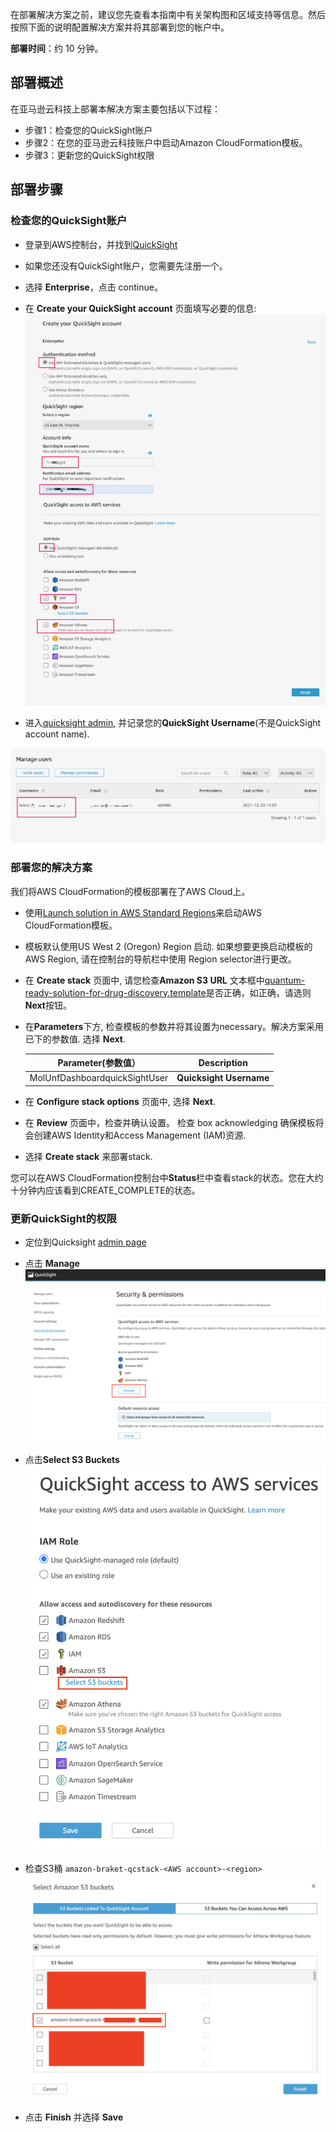 在部署解决方案之前，建议您先查看本指南中有关架构图和区域支持等信息。然后按照下面的说明配置解决方案并将其部署到您的帐户中。

**部署时间**：约 10 分钟。


## 部署概述
在亚马逊云科技上部署本解决方案主要包括以下过程：

- 步骤1：检查您的QuickSight账户
- 步骤2：在您的亚马逊云科技账户中启动Amazon CloudFormation模板。
- 步骤3：更新您的QuickSight权限

## 部署步骤

### 检查您的QuickSight账户

* 登录到AWS控制台，并找到[QuickSight](https://quicksight.aws.amazon.com/)

* 如果您还没有QuickSight账户，您需要先注册一个。

* 选择 **Enterprise**，点击 continue。

* 在 **Create your QuickSight account** 页面填写必要的信息:
![Fill information for quicksight](./images/create_quicksight.png)

* 进入[quicksight admin](https://us-east-1.quicksight.aws.amazon.com/sn/admin), 并记录您的**QuickSight Username**(不是QuickSight account name).

![quicksight username](./images/quicksight_username.png)
### 部署您的解决方案

我们将AWS CloudFormation的模板部署在了AWS Cloud上。

* 使用[Launch solution in AWS Standard Regions](https://console.aws.amazon.com/cloudformation/home?region=us-west-2#/stacks/new?stackName=qrsdd-stack)来启动AWS CloudFormation模板。
 
* 模板默认使用US West 2 (Oregon) Region 启动. 如果想要更换启动模板的 AWS Region, 请在控制台的导航栏中使用 Region selector进行更改。

* 在 **Create stack** 页面中, 请您检查**Amazon S3 URL** 文本框中[quantum-ready-solution-for-drug-discovery.template](template.md)是否正确，如正确，请选则**Next**按钮。

* 在**Parameters**下方, 检查模板的参数并将其设置为necessary。解决方案采用已下的参数值. 选择 **Next**.

    | Parameter(参数值）   |                                                         Description                                                      |
    |:-------------------:|:----:|
    | MolUnfDashboardquickSightUser | **Quicksight Username** |
    

* 在 **Configure stack options** 页面中, 选择 **Next**.
   
* 在 **Review** 页面中，检查并确认设置。 检查 box acknowledging 确保模板将会创建AWS Identity和Access Management (IAM)资源.

* 选择 **Create stack** 来部署stack.

您可以在AWS CloudFormation控制台中**Status**栏中查看stack的状态。您在大约十分钟内应该看到CREATE_COMPLETE的状态。


### 更新QuickSight的权限

* 定位到Quicksight [admin page](https://us-east-1.quicksight.aws.amazon.com/sn/admin#aws)

* 点击 **Manage**
![mange quicksight](./images/manage_quicksight.png)

* 点击**Select S3 Buckets**
![select s3 quicksight](./images/select_s3_bucket.png)

* 检查S3桶 `amazon-braket-qcstack-<AWS account>-<region>`
![choose s3 quicksight](./images/choose_s3_bucket.png)

* 点击 **Finish** 并选择 **Save**


